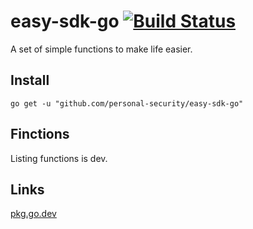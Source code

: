 # easy-sdk-go [![Build Status](https://travis-ci.com/personal-security/easy-sdk-go.svg?branch=main)](https://travis-ci.com/personal-security/easy-sdk-go)

A set of simple functions to make life easier.

## Install

`go get -u "github.com/personal-security/easy-sdk-go"`

## Finctions

Listing functions is dev.

## Links

[pkg.go.dev](https://pkg.go.dev/github.com/personal-security/easy-sdk-go)
